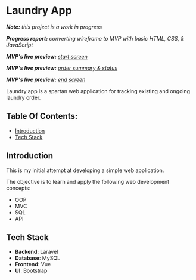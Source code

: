 # Laundry App

_**Note:** this project is a work in progress_

_**Progress report:** converting wireframe to MVP with basic HTML, CSS, & JavaScript_

_**MVP's live preview:** [start screen](https://gulfaniputra.github.io/laundry-app/)_

_**MVP's live preview:** [order summary & status](https://gulfaniputra.github.io/laundry-app/order-summary-status.html)_

_**MVP's live preview:** [end screen](https://gulfaniputra.github.io/laundry-app/end-screen.html)_

Laundry app is a spartan web application for tracking existing and ongoing laundry order.

## Table Of Contents:

- [Introduction](#introduction)
- [Tech Stack](#tech-stack)

## Introduction

This is my initial attempt at developing a simple web application.

The objective is to learn and apply the following web development concepts:

- OOP
- MVC
- SQL
- API

## Tech Stack

- **Backend**: Laravel
- **Database**: MySQL
- **Frontend**: Vue
- **UI**: Bootstrap
